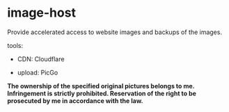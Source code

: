 # image-host

Provide accelerated access to website images and backups of the images.

tools: 

- CDN: Cloudflare
  
- upload: PicGo

**The ownership of the specified original pictures belongs to me. Infringement is strictly prohibited. Reservation of the right to be prosecuted by me in accordance with the law.**
